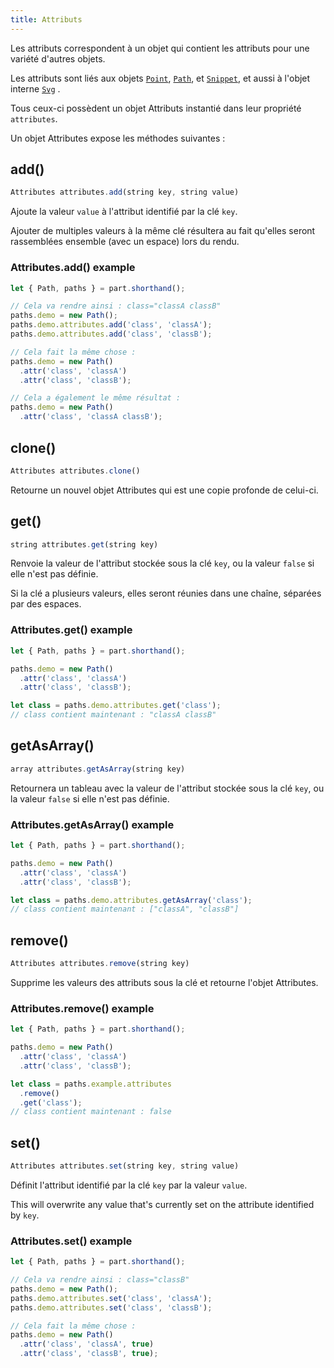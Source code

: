 ```yaml
---
title: Attributs
---
```


Les attributs correspondent à un objet qui contient les attributs pour une variété d'autres objets.

Les attributs sont liés aux objets [`Point`](/reference/api/point), [`Path`](/reference/api/path), et [`Snippet`](/reference/api/snippet), et aussi à l'objet interne [`Svg`](/reference/api/svg) .

Tous ceux-ci possèdent un objet Attributs instantié dans leur propriété `attributes`.

Un objet Attributes expose les méthodes suivantes :

## add()

```js
Attributes attributes.add(string key, string value)
```

Ajoute la valeur `value` à l'attribut identifié par la clé `key`.

Ajouter de multiples valeurs à la même clé résultera au fait qu'elles seront rassemblées ensemble (avec un espace) lors du rendu.

### Attributes.add() example

```js
let { Path, paths } = part.shorthand();

// Cela va rendre ainsi : class="classA classB"
paths.demo = new Path();
paths.demo.attributes.add('class', 'classA');
paths.demo.attributes.add('class', 'classB');

// Cela fait la même chose :
paths.demo = new Path()
  .attr('class', 'classA')
  .attr('class', 'classB');

// Cela a également le même résultat :
paths.demo = new Path()
  .attr('class', 'classA classB');
```

## clone()

```js
Attributes attributes.clone()
```

Retourne un nouvel objet Attributes qui est une copie profonde de celui-ci.

## get()

```js
string attributes.get(string key)
```

Renvoie la valeur de l'attribut stockée sous la clé `key`, ou la valeur `false` si elle n'est pas définie.

Si la clé a plusieurs valeurs, elles seront réunies dans une chaîne, séparées par des espaces.

### Attributes.get() example

```js
let { Path, paths } = part.shorthand();

paths.demo = new Path()
  .attr('class', 'classA')
  .attr('class', 'classB');

let class = paths.demo.attributes.get('class'); 
// class contient maintenant : "classA classB"
```


## getAsArray()

```js
array attributes.getAsArray(string key)
```

Retournera un tableau avec la valeur de l'attribut stockée sous la clé `key`, ou la valeur `false` si elle n'est pas définie.

### Attributes.getAsArray() example

```js
let { Path, paths } = part.shorthand();

paths.demo = new Path()
  .attr('class', 'classA')
  .attr('class', 'classB');

let class = paths.demo.attributes.getAsArray('class'); 
// class contient maintenant : ["classA", "classB"]
```

## remove()

```js
Attributes attributes.remove(string key)
```

Supprime les valeurs des attributs sous la clé et retourne l'objet Attributes.

### Attributes.remove() example

```js
let { Path, paths } = part.shorthand();

paths.demo = new Path()
  .attr('class', 'classA')
  .attr('class', 'classB');

let class = paths.example.attributes
  .remove()
  .get('class'); 
// class contient maintenant : false
```

## set()

```js
Attributes attributes.set(string key, string value)
```

Définit l'attribut identifié par la clé `key` par la valeur `value`.

<Warning>

This will overwrite any value that's currently set on the attribute identified by `key`.

</Warning>

### Attributes.set() example

```js
let { Path, paths } = part.shorthand();

// Cela va rendre ainsi : class="classB"
paths.demo = new Path();
paths.demo.attributes.set('class', 'classA');
paths.demo.attributes.set('class', 'classB');

// Cela fait la même chose :
paths.demo = new Path()
  .attr('class', 'classA', true)
  .attr('class', 'classB', true);
```
